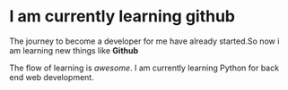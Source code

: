 

# I am currently learning github

The journey to become a developer for me have already started.So now i am learning new things like **Github**

The flow of learning is _awesome_. I am currently learning Python for back end web development.

